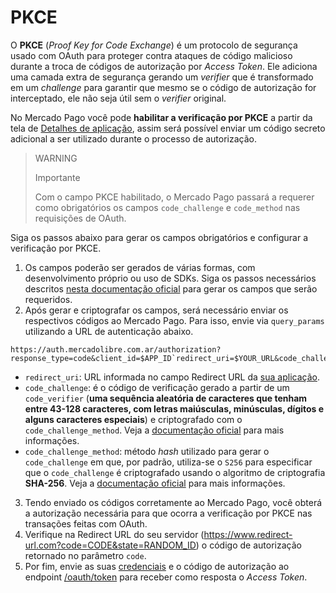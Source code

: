 # PKCE

O **PKCE** (_Proof Key for Code Exchange_) é um protocolo de segurança usado com OAuth para proteger contra ataques de código malicioso durante a troca de códigos de autorização por _Access Token_. Ele adiciona uma camada extra de segurança gerando um _verifier_ que é transformado em um _challenge_ para garantir que mesmo se o código de autorização for interceptado, ele não seja útil sem o _verifier_ original.

No Mercado Pago você pode **habilitar a verificação por PKCE** a partir da tela de [Detalhes de aplicação](/developers/pt/docs/your-integrations/application-details), assim será possível enviar um código secreto adicional a ser utilizado durante o processo de autorização.

> WARNING
>
> Importante
>
> Com o campo PKCE habilitado, o Mercado Pago passará a requerer como obrigatórios os campos `code_challenge` e `code_method` nas requisições de OAuth.

Siga os passos abaixo para gerar os campos obrigatórios e configurar a verificação por PKCE.

1. Os campos poderão ser gerados de várias formas, com desenvolvimento próprio ou uso de SDKs. Siga os passos necessários descritos [nesta documentação oficial](https://datatracker.ietf.org/doc/html/rfc7636#section-4) para gerar os campos que serão requeridos.
2. Após gerar e criptografar os campos, será necessário enviar os respectivos códigos ao Mercado Pago. Para isso, envie via `query_params` utilizando a URL de autenticação abaixo.

```URL
https://auth.mercadolibre.com.ar/authorization?response_type=code&client_id=$APP_ID`redirect_uri=$YOUR_URL&code_challenge=$CODE_CHALLENGE&code_challenge_method=$CODE_METHOD
```

- `redirect_uri`: URL informada no campo Redirect URL da [sua aplicação](/developers/pt/guides/additional-content/your-integrations/application-details).
- `code_challenge`: é o código de verificação gerado a partir de um `code_verifier` (**uma sequência aleatória de caracteres que tenham entre 43-128 caracteres, com letras maiúsculas, minúsculas, dígitos e alguns caracteres especiais**) e criptografado com o `code_challenge_method`. Veja a [documentação oficial](https://datatracker.ietf.org/doc/html/rfc7636#section-4) para mais informações.
- `code_challenge_method`: método _hash_ utilizado para gerar o `code_challenge` em que, por padrão, utiliza-se o `S256` para especificar que o `code_challenge` é criptografado usando o algoritmo de criptografia **SHA-256**. Veja a [documentação oficial](https://datatracker.ietf.org/doc/html/rfc7636#section-4) para mais informações.

3. Tendo enviado os códigos corretamente ao Mercado Pago, você obterá a autorização necessária para que ocorra a verificação por PKCE nas transações feitas com OAuth.
4. Verifique na Redirect URL do seu servidor (https://www.redirect-url.com?code=CODE&state=RANDOM_ID) o código de autorização retornado no parâmetro `code`.
5. Por fim, envie as suas [credenciais](/developers/pt/guides/additional-content/your-integrations/credentials) e o código de autorização ao endpoint [/oauth/token](/developers/pt/reference/oauth/_oauth_token/post) para receber como resposta o _Access Token_.